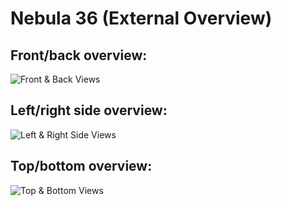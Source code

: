 # Nebula 36 (External Overview)

## Front/back overview:

![Front & Back Views](./img/external-front-back.webp)

## Left/right side overview:

![Left & Right Side Views](./img/external-sides.webp)

## Top/bottom overview:

![Top & Bottom Views](./img/external-top-bottom.webp)
